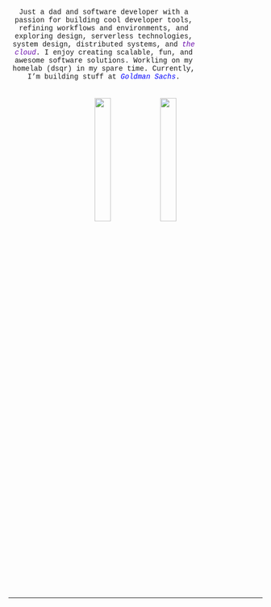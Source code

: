 <div align="center">
   <p style="font-family: 'Courier New', monospace; font-size: 1em; margin-right: 25%;">
      Just a dad and software developer with a passion for building cool developer tools, refining workflows and environments, 
      and exploring design, serverless technologies, system design, distributed systems, and <em><span style="color: #6A0DAD;">the cloud</span></em>. 
      I enjoy creating scalable, fun, and awesome software solutions. Workling on my homelab (dsqr) in my spare time.
      Currently, I’m building stuff at <em><span style="color: #0000FF;">Goldman Sachs</span></em>.
   </p>
   <img src="https://i.giphy.com/media/v1.Y2lkPTc5MGI3NjExaGl6MTY2dTdoa2J0OWJrOGZ6NnR2ZmNnZG1qbjNxMTZhZ2ViMDFsMyZlcD12MV9pbnRlcm5hbF9naWZfYnlfaWQmY3Q9Zw/sgThSv9BGHhyo/giphy.gif" width="25%" style="margin-top: 20px;" />
      <img src="https://media1.tenor.com/m/5qnwDDZOzMoAAAAd/one-piece-afro-luffy.gif" width="25%" style="margin-top: 20px;" />
   <hr>
</div>
